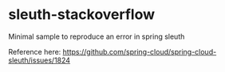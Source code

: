 # sleuth-stackoverflow
Minimal sample to reproduce an error in spring sleuth

Reference here: https://github.com/spring-cloud/spring-cloud-sleuth/issues/1824
